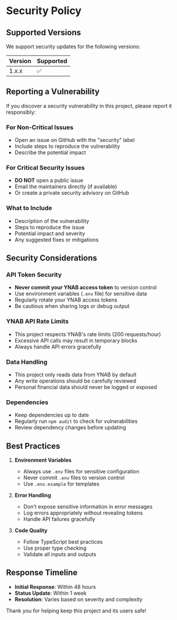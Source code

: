 # Security Policy

## Supported Versions

We support security updates for the following versions:

| Version | Supported          |
| ------- | ------------------ |
| 1.x.x   | :white_check_mark: |

## Reporting a Vulnerability

If you discover a security vulnerability in this project, please report it responsibly:

### For Non-Critical Issues
- Open an issue on GitHub with the "security" label
- Include steps to reproduce the vulnerability
- Describe the potential impact

### For Critical Security Issues
- **DO NOT** open a public issue
- Email the maintainers directly (if available)
- Or create a private security advisory on GitHub

### What to Include
- Description of the vulnerability
- Steps to reproduce the issue
- Potential impact and severity
- Any suggested fixes or mitigations

## Security Considerations

### API Token Security
- **Never commit your YNAB access token** to version control
- Use environment variables (`.env` file) for sensitive data
- Regularly rotate your YNAB access tokens
- Be cautious when sharing logs or debug output

### YNAB API Rate Limits
- This project respects YNAB's rate limits (200 requests/hour)
- Excessive API calls may result in temporary blocks
- Always handle API errors gracefully

### Data Handling
- This project only reads data from YNAB by default
- Any write operations should be carefully reviewed
- Personal financial data should never be logged or exposed

### Dependencies
- Keep dependencies up to date
- Regularly run `npm audit` to check for vulnerabilities
- Review dependency changes before updating

## Best Practices

1. **Environment Variables**
   - Always use `.env` files for sensitive configuration
   - Never commit `.env` files to version control
   - Use `.env.example` for templates

2. **Error Handling**
   - Don't expose sensitive information in error messages
   - Log errors appropriately without revealing tokens
   - Handle API failures gracefully

3. **Code Quality**
   - Follow TypeScript best practices
   - Use proper type checking
   - Validate all inputs and outputs

## Response Timeline

- **Initial Response**: Within 48 hours
- **Status Update**: Within 1 week
- **Resolution**: Varies based on severity and complexity

Thank you for helping keep this project and its users safe!

